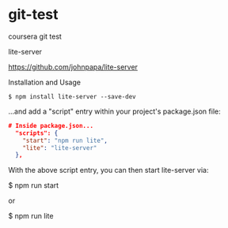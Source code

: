 # git-test

coursera git test 

lite-server

https://github.com/johnpapa/lite-server

Installation and Usage

	$ npm install lite-server --save-dev
	
...and add a "script" entry within your project's package.json file:

```json
# Inside package.json...
  "scripts": {
    "start": "npm run lite",
    "lite": "lite-server"
  },
```
With the above script entry, you can then start lite-server via:

$ npm run start 

or 

$ npm run lite 

